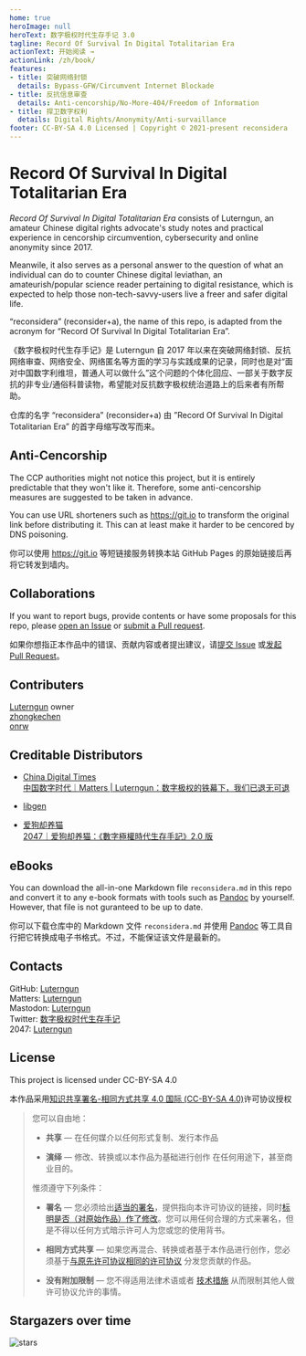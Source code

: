 ```yaml
---
home: true
heroImage: null
heroText: 数字极权时代生存手记 3.0
tagline: Record Of Survival In Digital Totalitarian Era
actionText: 开始阅读 →
actionLink: /zh/book/
features:
- title: 突破网络封锁
  details: Bypass-GFW/Circumvent Internet Blockade
- title: 反抗信息审查
  details: Anti-cencorship/No-More-404/Freedom of Information
- title: 捍卫数字权利
  details: Digital Rights/Anonymity/Anti-survaillance
footer: CC-BY-SA 4.0 Licensed | Copyright © 2021-present reconsidera
---
```


# Record Of Survival In Digital Totalitarian Era

*Record Of Survival In Digital Totalitarian Era* consists of Luterngun, an amateur Chinese digital rights advocate's study notes and practical experience in cencorship circumvention, cybersecurity and online anonymity since 2017.

Meanwile, it also serves as a personal answer to the question of what an individual can do to counter Chinese digital leviathan, an amateurish/popular science reader pertaining to digital resistance, which is expected to help those non-tech-savvy-users live a freer and safer digital life.  

“reconsidera” (reconsider+a), the name of this repo, is adapted from the acronym for “Record Of Survival In Digital Totalitarian Era”.


《数字极权时代生存手记》是 Luterngun 自 2017 年以来在突破网络封锁、反抗网络审查、网络安全、网络匿名等方面的学习与实践成果的记录，同时也是对“面对中国数字利维坦，普通人可以做什么”这个问题的个体化回应、一部关于数字反抗的非专业/通俗科普读物，希望能对反抗数字极权统治道路上的后来者有所帮助。  

仓库的名字 “reconsidera” (reconsider+a) 由 ”Record Of Survival In Digital Totalitarian Era” 的首字母缩写改写而来。


## Anti-Cencorship

The CCP authorities might not notice this project, but it is entirely predictable that they won't like it.  Therefore, some anti-cencorship measures are suggested to be taken in advance. 

You can use URL shorteners such as https://git.io to transform the original link before distributing it. This  can at least make it harder to be cencored by DNS poisoning.

你可以使用 https://git.io 等短链接服务转换本站 GitHub Pages 的原始链接后再将它转发到墙内。



## Collaborations

If you want to report bugs, provide contents or have some proposals for this repo, please [open an Issue](https://github.com/reconsidera/reconsidera.github.io/issues) or [submit a Pull request](https://github.com/reconsidera/reconsidera.github.io/pulls).  

如果你想指正本作品中的错误、贡献内容或者提出建议，请[提交 Issue](https://github.com/reconsidera/reconsidera.github.io/issues) 或[发起 Pull Request](https://github.com/reconsidera/reconsidera.github.io/pulls)。



## Contributers

[Luterngun](https://github.com/Luterngun) owner  
[zhongkechen](https://github.com/zhongkechen)  
[onrw](https://github.com/onrw) 

## Creditable Distributors

- [China Digital Times](https://chinadigitaltimes.net/)   
  [中国数字时代｜Matters | Luterngun：数字极权的铁幕下，我们已退无可退](https://chinadigitaltimes.net/chinese/636353.html)  

- [libgen](https://2047.one/u/2764)

- [爱狗却养猫](https://2047.one/u/3793)  
  [2047｜爱狗却养猫：《數字極權時代生存手記》2.0 版](https://2047.one/t/9898)



## eBooks

You can download the all-in-one Markdown file `reconsidera.md` in this repo and convert it to any e-book formats with tools such as [Pandoc](https://pandoc.org/) by yourself. However, that file is not guranteed to be up to date.

你可以下载仓库中的 Markdown 文件 `reconsidera.md` 并使用 [Pandoc](https://pandoc.org/) 等工具自行把它转换成电子书格式。不过，不能保证该文件是最新的。



## Contacts

GitHub: [Luterngun](https://github.com/Luterngun)  
Matters: [Luterngun](https://matters.news/@Luterngun)  
Mastodon: [Luterngun](https://mastodon.social/@Sidte)  
Twitter: [数字极权时代生存手记](https://twitter.com/Luterngun453)  
2047: [Luterngun](https://2047.one/u/6740)  


## License

This project is licensed under CC-BY-SA 4.0

本作品采用[知识共享署名-相同方式共享 4.0 国际 (CC-BY-SA 4.0)](https://creativecommons.org/licenses/by-sa/4.0/deed.zh)许可协议授权

> 您可以自由地：
>
> - **共享** — 在任何媒介以任何形式复制、发行本作品
>
> - **演绎** — 修改、转换或以本作品为基础进行创作
>   在任何用途下，甚至商业目的。
>
> 惟须遵守下列条件：
>
> - **署名** — 您必须给出[适当的署名](https://creativecommons.org/licenses/by-sa/4.0/deed.zh#)，提供指向本许可协议的链接，同时[标明是否（对原始作品）作了修改](https://creativecommons.org/licenses/by-sa/4.0/deed.zh#)。您可以用任何合理的方式来署名，但是不得以任何方式暗示许可人为您或您的使用背书。
>
> - **相同方式共享** — 如果您再混合、转换或者基于本作品进行创作，您必须基于[与原先许可协议相同的许可协议](https://creativecommons.org/licenses/by-sa/4.0/deed.zh#) 分发您贡献的作品。
>
> - **没有附加限制** — 您不得适用法律术语或者 [技术措施](https://creativecommons.org/licenses/by-sa/4.0/deed.zh#) 从而限制其他人做许可协议允许的事情。



## Stargazers over time

![stars](https://starchart.cc/reconsidera/reconsidera.github.io.svg)
